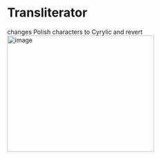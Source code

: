# Transliterator
changes Polish characters to Cyrylic and revert
<img width="340" height="269" alt="image" src="https://github.com/user-attachments/assets/dcbeaf0b-e454-4a2c-8676-70f487a15594" />
